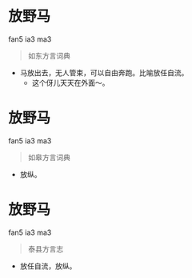 # 放野马
fan5 ia3 ma3
> 如东方言词典
- 马放出去，无人管束，可以自由奔跑。比喻放任自流。
  - 这个伢儿天天在外面～。

# 放野马
fan5 ia3 ma3
> 如皋方言词典
- 放纵。

# 放野马
fan5 ia3 ma3
> 泰县方言志
- 放任自流，放纵。
